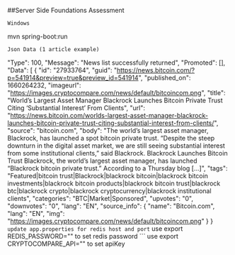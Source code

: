 ##Server Side Foundations Assessment
```
Windows
```
mvn spring-boot:run
```
Json Data (1 article example)
```
"Type": 100,
    "Message": "News list successfully returned",
    "Promoted": [],
    "Data": [
        {
            "id": "27933764",
            "guid": "https://news.bitcoin.com/?p=541914&preview=true&preview_id=541914",
            "published_on": 1660264232,
            "imageurl": "https://images.cryptocompare.com/news/default/bitcoincom.png",
            "title": "World’s Largest Asset Manager Blackrock Launches Bitcoin Private Trust Citing ‘Substantial Interest’ From Clients",
            "url": "https://news.bitcoin.com/worlds-largest-asset-manager-blackrock-launches-bitcoin-private-trust-citing-substantial-interest-from-clients/",
            "source": "bitcoin.com",
            "body": "The world&#x2019;s largest asset manager, Blackrock, has launched a spot bitcoin private trust. &#x201C;Despite the steep downturn in the digital asset market, we are still seeing substantial interest from some institutional clients,&#x201D; said Blackrock. Blackrock Launches Bitcoin Trust Blackrock, the world&#x2019;s largest asset manager, has launched &#x201C;Blackrock bitcoin private trust.&#x201D; According to a Thursday blog [&#8230;]",
            "tags": "Featured|bitcoin trust|Blackrock|blackrock bitcoin|blackrock bitcoin investments|blackrock bitcoin products|blackrock bitcoin trust|blackrock btc|blackrock crypto|blackrock cryptocurrency|blackrock institutional clients",
            "categories": "BTC|Market|Sponsored",
            "upvotes": "0",
            "downvotes": "0",
            "lang": "EN",
            "source_info": {
                "name": "Bitcoin.com",
                "lang": "EN",
                "img": "https://images.cryptocompare.com/news/default/bitcoincom.png"
            }
        }
        ```
        update app.properties for redis host and port
        ```
        use export REDIS_PASSWORD="" to set redis password 
        ```
        use export  CRYPTOCOMPARE_API="" to set apiKey